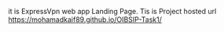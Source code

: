 it is ExpressVpn web app Landing Page.
Tis is Project hosted url
https://mohamadkaif89.github.io/OIBSIP-Task1/
